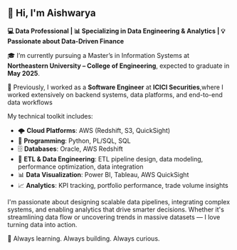 ## 👋 Hi, I'm Aishwarya  
**💻 Data Professional | 📊 Specializing in Data Engineering & Analytics | 💡 Passionate about Data-Driven Finance**

🎓 I’m currently pursuing a Master’s in Information Systems at **Northeastern University – College of Engineering**, expected to graduate in **May 2025**.

💼 Previously, I worked as a **Software Engineer** at **ICICI Securities**,where I worked extensively on backend systems, data platforms, and end-to-end data workflows

My technical toolkit includes:
- 🌩️ **Cloud Platforms**: AWS (Redshift, S3, QuickSight)
- 🐍 **Programming**: Python, PL/SQL, SQL
- 🗄️ **Databases**: Oracle, AWS Redshift
- 🧩 **ETL & Data Engineering**: ETL pipeline design, data modeling, performance optimization, data integration
- 📊 **Data Visualization**: Power BI, Tableau, AWS QuickSight
- 📈 **Analytics**: KPI tracking, portfolio performance, trade volume insights

I'm passionate about designing scalable data pipelines, integrating complex systems, and enabling analytics that drive smarter decisions. Whether it's streamlining data flow or uncovering trends in massive datasets — I love turning data into action.

🌱 Always learning. Always building. Always curious.
